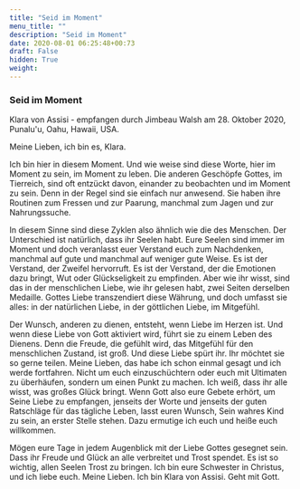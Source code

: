 ```yaml
---
title: "Seid im Moment"
menu_title: ""
description: "Seid im Moment"
date: 2020-08-01 06:25:48+00:73
draft: False
hidden: True
weight:
---
```

### Seid im Moment

Klara von Assisi - empfangen durch Jimbeau Walsh am 28. Oktober 2020, Punalu'u, Oahu, Hawaii, USA.

Meine Lieben, ich bin es, Klara.

Ich bin hier in diesem Moment. Und wie weise sind diese Worte, hier im Moment zu sein, im Moment zu leben. Die anderen Geschöpfe Gottes, im Tierreich, sind oft entzückt davon, einander zu beobachten und im Moment zu sein. Denn in der Regel sind sie einfach nur anwesend. Sie haben ihre Routinen zum Fressen und zur Paarung, manchmal zum Jagen und zur Nahrungssuche.

In diesem Sinne sind diese Zyklen also ähnlich wie die des Menschen. Der Unterschied ist natürlich, dass ihr Seelen habt. Eure Seelen sind immer im Moment und doch veranlasst euer Verstand euch zum Nachdenken, manchmal auf gute und manchmal auf weniger gute Weise. Es ist der Verstand, der Zweifel hervorruft. Es ist der Verstand, der die Emotionen dazu bringt, Wut oder Glückseligkeit zu empfinden. Aber wie ihr wisst, sind das in der menschlichen Liebe, wie ihr gelesen habt, zwei Seiten derselben Medaille. Gottes Liebe transzendiert diese Währung, und doch umfasst sie alles: in der natürlichen Liebe, in der göttlichen Liebe, im Mitgefühl.

Der Wunsch, anderen zu dienen, entsteht, wenn Liebe im Herzen ist. Und wenn diese Liebe von Gott aktiviert wird, führt sie zu einem Leben des Dienens. Denn die Freude, die gefühlt wird, das Mitgefühl für den menschlichen Zustand, ist groß. Und diese Liebe spürt ihr. Ihr möchtet sie so gerne teilen. Meine Lieben, das habe ich schon einmal gesagt und ich werde fortfahren. Nicht um euch einzuschüchtern oder euch mit Ultimaten zu überhäufen, sondern um einen Punkt zu machen. Ich weiß, dass ihr alle wisst, was großes Glück bringt. Wenn Gott also eure Gebete erhört, um Seine Liebe zu empfangen, jenseits der Worte und jenseits der guten Ratschläge für das tägliche Leben, lasst euren Wunsch, Sein wahres Kind zu sein, an erster Stelle stehen. Dazu ermutige ich euch und heiße euch willkommen.

Mögen eure Tage in jedem Augenblick mit der Liebe Gottes gesegnet sein. Dass ihr Freude und Glück an alle verbreitet und Trost spendet. Es ist so wichtig, allen Seelen Trost zu bringen. Ich bin eure Schwester in Christus, und ich liebe euch. Meine Lieben. Ich bin Klara von Assisi. Geht mit Gott.
